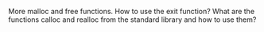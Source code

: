 More malloc and free functions.
How to use the exit function?
What are the functions calloc and realloc from the standard library and how to use them?
